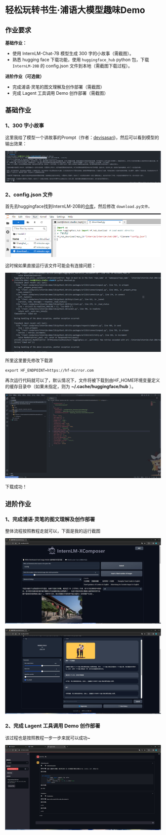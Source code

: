 # 轻松玩转书生·浦语大模型趣味Demo

## 作业要求

**基础作业：**

* 使用 InternLM-Chat-7B 模型生成 300 字的小故事（需截图）。
* 熟悉 hugging face 下载功能，使用 `huggingface_hub` python 包，下载 `InternLM-20B` 的 config.json 文件到本地（需截图下载过程）。

**进阶作业（可选做）**

* 完成浦语·灵笔的图文理解及创作部署（需截图）
* 完成 Lagent 工具调用 Demo 创作部署（需截图）

## 基础作业

### 1、300 字小故事

这里我给了模型一个讲故事的Prompt（作者：[devisasari](https://github.com/devisasari))，然后可以看到模型的输出效果：

![1704640385381](image/第二课作业/1704640385381.png)

### 2、config.json 文件

首先去huggingface找到InternLM-20B的[仓库](https://huggingface.co/internlm/internlm-chat-20b/tree/main)，然后修改 `download.py文件。`

![1704640778863](image/第二课作业/1704640778863.png)

这时候如果直接运行该文件可能会有连接问题：

![1704640906673](image/第二课作业/1704640906673.png)

所里这里要先修改下载源

```shell
export HF_ENDPOINT=https://hf-mirror.com
```

再次运行代码就可以了，默认情况下，文件将被下载到由HF_HOME环境变量定义的缓存目录中（如果未指定，则为 **~/.cache/huggingface/hub** ）。

![1704641155661](image/第二课作业/1704641155661.png)

下载成功！

## 进阶作业

### 1、完成浦语·灵笔的图文理解及创作部署

整体流程按照教程走就可以，下面是我的运行截图

![1704641226254](image/第二课作业/1704641226254.png)

![1704641232719](image/第二课作业/1704641232719.png)

### 2、完成 Lagent 工具调用 Demo 创作部署

该过程也是按照教程一步一步来就可以成功~

![1704641311182](image/第二课作业/1704641311182.png)
